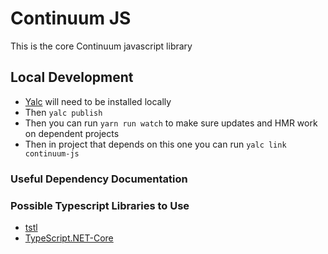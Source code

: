 # Continuum JS
This is the core Continuum javascript library

## Local Development
- [Yalc](https://github.com/whitecolor/yalc) will need to be installed locally
- Then ```yalc publish```
- Then you can run ```yarn run watch``` to make sure updates and HMR work on dependent projects
- Then in project that depends on this one you can run ```yalc link continuum-js```

### Useful Dependency Documentation


### Possible Typescript Libraries to Use
- [tstl](https://github.com/samchon/tstl)
- [TypeScript.NET-Core](https://github.com/electricessence/TypeScript.NET-Core)
